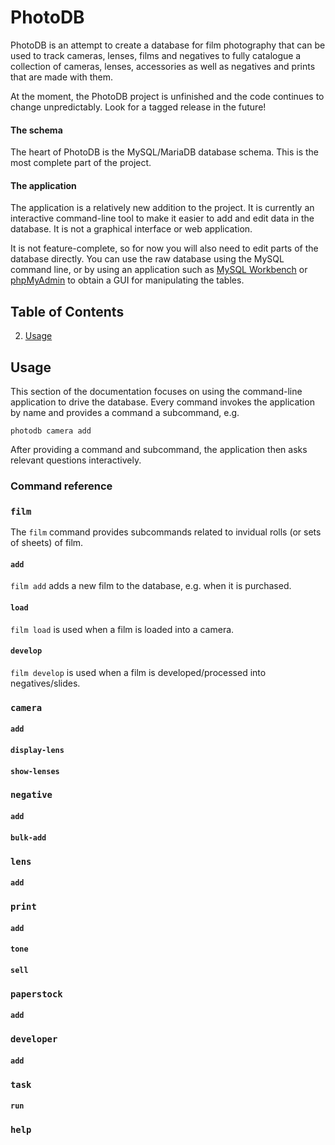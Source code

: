PhotoDB
=======

PhotoDB is an attempt to create a database for film photography that can be used to track
cameras, lenses, films and negatives to fully catalogue a collection of cameras, lenses,
accessories as well as negatives and prints that are made with them.

At the moment, the PhotoDB project is unfinished and the code continues to change unpredictably.
Look for a tagged release in the future!

#### The schema

The heart of PhotoDB is the MySQL/MariaDB database schema. This is the most complete
part of the project.

#### The application

The application is a relatively new addition to the project. It is currently an interactive
command-line tool to make it easier to add and edit data in the database. It is not a graphical
interface or web application.

It is not feature-complete, so for now you will also need to edit parts of the database directly.
You can use the raw database using the MySQL command line, or by using an application such as
[MySQL Workbench](http://www.mysql.com/products/workbench/) or
[phpMyAdmin](http://www.phpmyadmin.net/home_page/index.php) to obtain a GUI for manipulating the tables.

## Table of Contents

2. [Usage](#usage)

## Usage

This section of the documentation focuses on using the command-line application to drive the database.
Every command invokes the application by name and provides a command a subcommand, e.g.

```
photodb camera add
```

After providing a command and subcommand, the application then asks relevant questions interactively.

### Command reference

### `film`
The `film` command provides subcommands related to invidual rolls (or sets of sheets) of film.
#### `add`
`film add` adds a new film to the database, e.g. when it is purchased.
#### `load`
`film load` is used when a film is loaded into a camera.
#### `develop`
`film develop` is used when a film is developed/processed into negatives/slides.

### `camera`
#### `add`
#### `display-lens`
#### `show-lenses`

### `negative`
#### `add`
#### `bulk-add`

### `lens`
#### `add`

### `print`
#### `add`
#### `tone`
#### `sell`

### `paperstock`
#### `add`

### `developer`
#### `add`

### `task`
#### `run`

### `help`
